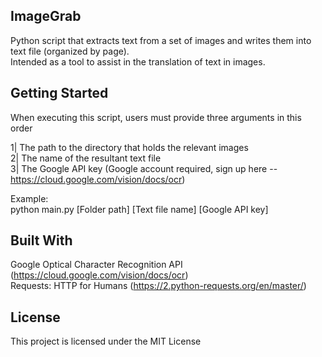 ImageGrab
---------
Python script that extracts text from a set of images and writes them into text file (organized by page). <br />
Intended as a tool to assist in the translation of text in images.


Getting Started
---------------
When executing this script, users must provide three arguments in this order

1| The path to the directory that holds the relevant images <br />
2| The name of the resultant text file <br />
3| The Google API key (Google account required, sign up here -- https://cloud.google.com/vision/docs/ocr)

Example: <br />
    python main.py [Folder path] [Text file name] [Google API key]

Built With
----------
Google Optical Character Recognition API (https://cloud.google.com/vision/docs/ocr) <br />
Requests: HTTP for Humans (https://2.python-requests.org/en/master/)


License
-------
This project is licensed under the MIT License
